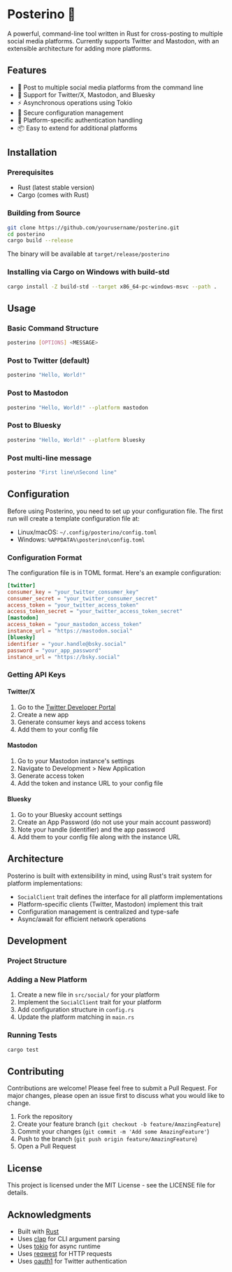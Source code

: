 # Posterino 🚀

A powerful, command-line tool written in Rust for cross-posting to multiple social media platforms. Currently supports Twitter and Mastodon, with an extensible architecture for adding more platforms.

## Features

- 📝 Post to multiple social media platforms from the command line
- 🔄 Support for Twitter/X, Mastodon, and Bluesky
- ⚡ Asynchronous operations using Tokio
- 🔐 Secure configuration management
- 🎯 Platform-specific authentication handling
- 📦 Easy to extend for additional platforms

## Installation

### Prerequisites

- Rust (latest stable version)
- Cargo (comes with Rust)

### Building from Source

```bash
git clone https://github.com/yourusername/posterino.git
cd posterino
cargo build --release
```

The binary will be available at `target/release/posterino`

### Installing via Cargo on Windows with build-std

```bash
cargo install -Z build-std --target x86_64-pc-windows-msvc --path .
```

## Usage

### Basic Command Structure

```bash
posterino [OPTIONS] <MESSAGE>
```

### Post to Twitter (default)

```bash
posterino "Hello, World!"
```

### Post to Mastodon

```bash
posterino "Hello, World!" --platform mastodon
```

### Post to Bluesky

```bash
posterino "Hello, World!" --platform bluesky
```

### Post multi-line message

```bash
posterino "First line\nSecond line"
```

## Configuration

Before using Posterino, you need to set up your configuration file. The first run will create a template configuration file at:

- Linux/macOS: `~/.config/posterino/config.toml`
- Windows: `%APPDATA%\posterino\config.toml`

### Configuration Format

The configuration file is in TOML format. Here's an example configuration:

```toml
[twitter]
consumer_key = "your_twitter_consumer_key"
consumer_secret = "your_twitter_consumer_secret"
access_token = "your_twitter_access_token"
access_token_secret = "your_twitter_access_token_secret"
[mastodon]
access_token = "your_mastodon_access_token"
instance_url = "https://mastodon.social"
[bluesky]
identifier = "your.handle@bsky.social"
password = "your_app_password"
instance_url = "https://bsky.social"
```

### Getting API Keys

#### Twitter/X

1. Go to the [Twitter Developer Portal](https://developer.twitter.com/en/portal/dashboard)
2. Create a new app
3. Generate consumer keys and access tokens
4. Add them to your config file

#### Mastodon

1. Go to your Mastodon instance's settings
2. Navigate to Development > New Application
3. Generate access token
4. Add the token and instance URL to your config file

#### Bluesky

1. Go to your Bluesky account settings
2. Create an App Password (do not use your main account password)
3. Note your handle (identifier) and the app password
4. Add them to your config file along with the instance URL

## Architecture

Posterino is built with extensibility in mind, using Rust's trait system for platform implementations:

- `SocialClient` trait defines the interface for all platform implementations
- Platform-specific clients (Twitter, Mastodon) implement this trait
- Configuration management is centralized and type-safe
- Async/await for efficient network operations

## Development

### Project Structure

### Adding a New Platform

1. Create a new file in `src/social/` for your platform
2. Implement the `SocialClient` trait for your platform
3. Add configuration structure in `config.rs`
4. Update the platform matching in `main.rs`

### Running Tests

```bash
cargo test
```

## Contributing

Contributions are welcome! Please feel free to submit a Pull Request. For major changes, please open an issue first to discuss what you would like to change.

1. Fork the repository
2. Create your feature branch (`git checkout -b feature/AmazingFeature`)
3. Commit your changes (`git commit -m 'Add some AmazingFeature'`)
4. Push to the branch (`git push origin feature/AmazingFeature`)
5. Open a Pull Request

## License

This project is licensed under the MIT License - see the LICENSE file for details.

## Acknowledgments

- Built with [Rust](https://www.rust-lang.org/)
- Uses [clap](https://github.com/clap-rs/clap) for CLI argument parsing
- Uses [tokio](https://tokio.rs/) for async runtime
- Uses [reqwest](https://github.com/seanmonstar/reqwest) for HTTP requests
- Uses [oauth1](https://github.com/dgrijalva/oauth1) for Twitter authentication
